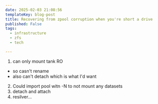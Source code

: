 ```yaml
---
date: 2025-02-03 21:08:56
templateKey: blog-post
title: Recovering from zpool corruption when you're short a drive
published: False
tags:
  - infrastructure
  - zfs
  - tech

---
```


1. can only mount tank RO
  - so casn't rename
  - also can't detach which is what I'd want

2. Could import pool witn -N to not mount any datasets
3. detach and attach
4. resilver...

